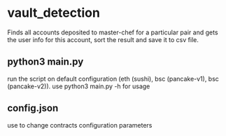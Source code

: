 # vault_detection

Finds all accounts deposited to master-chef for a particular pair and gets the user info for this account, sort the result and save it to csv file.

## python3 main.py 

run the script on default configuration (eth (sushi), bsc (pancake-v1), bsc (pancake-v2)).
use python3 main.py -h for usage

## config.json

use to change contracts configuration parameters 

